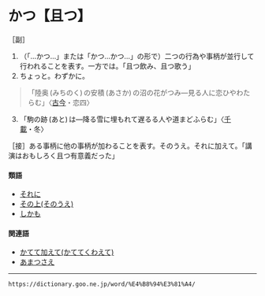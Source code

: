 # かつ【且つ】
［副］
1.  （「…かつ…」または「かつ…かつ…」の形で）二つの行為や事柄が並行して行われることを表す。一方では。「且つ飲み、且つ歌う」
2.  ちょっと。わずかに。
>「陸奥 (みちのく) の安積 (あさか) の沼の花がつみ―見る人に恋ひやわたらむ」〈[古今](https://dictionary.goo.ne.jp/word/%E5%8F%A4%E4%BB%8A%E5%92%8C%E6%AD%8C%E9%9B%86/#jn-76609)・恋四〉
3.  「駒の跡 (あと) は―降る雪に埋もれて遅るる人や道まどふらむ」〈[千載](https://dictionary.goo.ne.jp/word/%E5%8D%83%E8%BC%89%E5%92%8C%E6%AD%8C%E9%9B%86/#jn-126252)・冬〉        


［接］ある事柄に他の事柄が加わることを表す。そのうえ。それに加えて。「講演はおもしろく且つ有意義だった」

#### 類語

-   [それに](https://dictionary.goo.ne.jp//word/%E3%81%9D%E3%82%8C%E3%81%AB/#jn-131799)
-   [その上(そのうえ)](https://dictionary.goo.ne.jp//word/%E5%85%B6%E3%81%AE%E4%B8%8A_%28%E3%81%9D%E3%81%AE%E3%81%86%E3%81%88%29/#jn-131123)
-   [しかも](https://dictionary.goo.ne.jp//word/%E7%84%B6%E3%82%82_%28%E3%81%97%E3%81%8B%E3%82%82%29/#jn-94545)

#### 関連語

-   [かてて加えて(かててくわえて)](https://dictionary.goo.ne.jp//word/%E7%B3%85%E3%81%A6%E3%81%A6%E5%8A%A0%E3%81%88%E3%81%A6/#jn-43119)
-   [あまつさえ](https://dictionary.goo.ne.jp//word/%E5%89%B0%E3%81%88/#jn-6330)

---
`https://dictionary.goo.ne.jp/word/%E4%B8%94%E3%81%A4/`